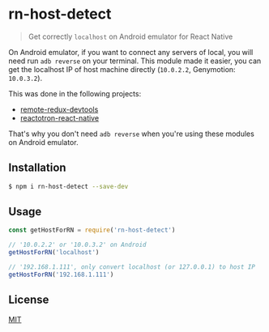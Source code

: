 # rn-host-detect

> Get correctly `localhost` on Android emulator for React Native

On Android emulator, if you want to connect any servers of local, you will need run `adb reverse` on your terminal. This module made it easier, you can get the localhost IP of host machine directly (`10.0.2.2`, Genymotion: `10.0.3.2`).

This was done in the following projects:

* [remote-redux-devtools](https://github.com/zalmoxisus/remote-redux-devtools/blob/fbb169173c235eceb136a02a52c6f36b64297910/src/utils/reactNative.js)
* [reactotron-react-native](https://github.com/infinitered/reactotron/blob/f5de09955b870a90cc772bf6c5139ef8e3ecbbba/packages/reactotron-react-native/src/get-host.js)

That's why you don't need `adb reverse` when you're using these modules on Android emulator.

## Installation

```bash
$ npm i rn-host-detect --save-dev
```

## Usage

```js
const getHostForRN = require('rn-host-detect')

// '10.0.2.2' or '10.0.3.2' on Android
getHostForRN('localhost')

// '192.168.1.111', only convert localhost (or 127.0.0.1) to host IP
getHostForRN('192.168.1.111')
```

## License

[MIT](LICENSE.md)

